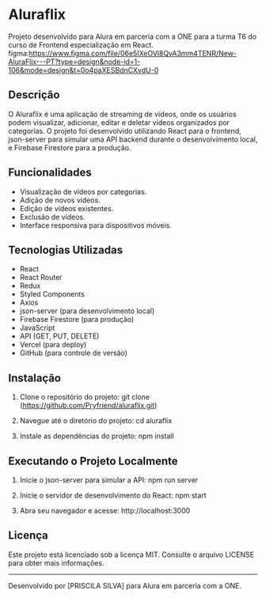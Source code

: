 # Aluraflix

Projeto desenvolvido para Alura em parceria com a ONE para a turma T6 do curso de Frontend especialização em React.
figma:https://www.figma.com/file/06e5IXeOVl8QvA3mm4TENR/New-AluraFlix---PT?type=design&node-id=1-106&mode=design&t=0o4paXESBdnCXvdU-0

## Descrição

O Aluraflix é uma aplicação de streaming de vídeos, onde os usuários podem visualizar, adicionar, editar e deletar vídeos organizados por categorias. O projeto foi desenvolvido utilizando React para o frontend, json-server para simular uma API backend durante o desenvolvimento local, e Firebase Firestore para a produção.

## Funcionalidades

- Visualização de vídeos por categorias.
- Adição de novos vídeos.
- Edição de vídeos existentes.
- Exclusão de vídeos.
- Interface responsiva para dispositivos móveis.

## Tecnologias Utilizadas

- React
- React Router
- Redux
- Styled Components
- Axios
- json-server (para desenvolvimento local)
- Firebase Firestore (para produção)
- JavaScript
- API (GET, PUT, DELETE)
- Vercel (para deploy)
- GitHub (para controle de versão)

## Instalação

1. Clone o repositório do projeto:
git clone (https://github.com/Pryfriend/aluraflix.git)

2. Navegue até o diretório do projeto:
cd aluraflix

3. Instale as dependências do projeto:
npm install

## Executando o Projeto Localmente

1. Inicie o json-server para simular a API:
npm run server

2. Inicie o servidor de desenvolvimento do React:
npm start

3. Abra seu navegador e acesse:
http://localhost:3000


## Licença

Este projeto está licenciado sob a licença MIT. Consulte o arquivo LICENSE para obter mais informações.

---

Desenvolvido por [PRISCILA SILVA] para Alura em parceria com a ONE.
